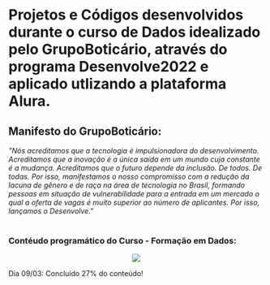 <h1> Projetos e Códigos desenvolvidos durante o curso de Dados idealizado pelo GrupoBoticário, através do programa Desenvolve2022 e aplicado utlizando a plataforma Alura. </h1>


### <h2> Manifesto do GrupoBoticário: </h2> <i>  "Nós acreditamos que a tecnologia é impulsionadora do desenvolvimento. Acreditamos que a inovação é a única saída em um mundo cuja constante é a mudança. Acreditamos que o futuro depende da inclusão. De todos. De todas. Por isso, manifestamos o nosso compromisso com a redução da lacuna de gênero e de raça na área de tecnologia no Brasil, formando pessoas em situação de vulnerabilidade para a entrada em um mercado o qual a oferta de vagas é muito superior ao número de aplicantes. Por isso, lançamos o Desenvolve."  </i> 

<br>
<br>

<h3> Contéudo programático do Curso - Formação em Dados: </h3>
<p align="center">
  <img src="https://user-images.githubusercontent.com/88640404/157517460-f5483fc9-96c2-44b8-858f-e27d3e7f05e1.jpg" >
</p>


Dia 09/03: Concluído 27% do conteúdo!
